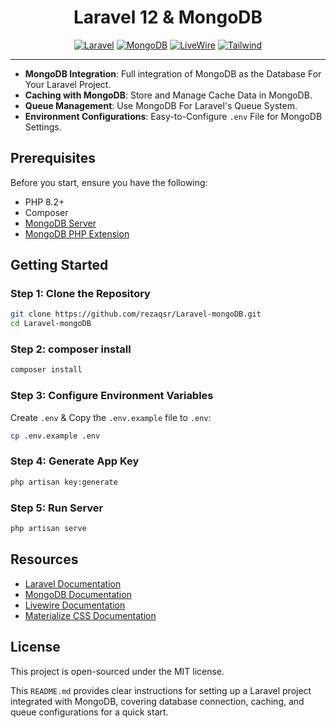 <div align="center">
<h1>Laravel 12 & MongoDB</h1>
</div>
<p align="center">
<a href="#"><img src="https://img.shields.io/badge/Laravel-12.x-f61500" alt="Laravel"></a>
<a href="#"><img src="https://img.shields.io/badge/MongoDB-42B883" alt="MongoDB"></a>
<a href="#"><img src="https://img.shields.io/badge/Livewire-3.x-C25C8B" alt="LiveWire"></a>
<a href="#"><img src="https://img.shields.io/badge/MaterializeCSS-1.x-EE6E73" alt="Tailwind"></a>
</p>

---

- **MongoDB Integration**: Full integration of MongoDB as the Database For Your Laravel Project.
- **Caching with MongoDB**: Store and Manage Cache Data in MongoDB.
- **Queue Management**: Use MongoDB For Laravel's Queue System.
- **Environment Configurations**: Easy-to-Configure `.env` File for MongoDB Settings.
## Prerequisites

Before you start, ensure you have the following:

- PHP 8.2+
- Composer
- [MongoDB Server](https://www.mongodb.com/docs/manual/tutorial/)
- [MongoDB PHP Extension](https://www.php.net/manual/en/mongodb.installation.php)


## Getting Started

### Step 1: Clone the Repository

```bash
git clone https://github.com/rezaqsr/Laravel-mongoDB.git
cd Laravel-mongoDB
```
### Step 2: composer install

```bash
composer install
```
### Step 3: Configure Environment Variables

Create `.env` & Copy the `.env.example` file to `.env`:

```bash
cp .env.example .env
```
### Step 4: Generate App Key
```bash
php artisan key:generate
```
### Step 5: Run Server
```bash
php artisan serve
```
## Resources
 - [Laravel Documentation](https://laravel.com/docs)
 - [MongoDB Documentation](https://www.mongodb.com/docs/)
 - [Livewire Documentation](https://livewire.laravel.com/docs/quickstart)
 - [Materialize CSS Documentation](https://materializecss.com/)
## License
This project is open-sourced under the MIT license.

This `README.md` provides clear instructions for setting up a Laravel project integrated with MongoDB, covering database connection, caching, and queue configurations for a quick start.

